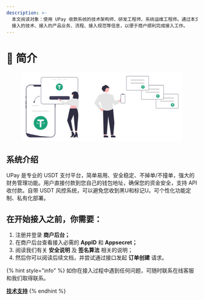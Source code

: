 ```yaml
---
description: >-
  本文阅读对象：使用 UPay 收款系统的技术架构师、研发工程师、系统运维工程师。通过本文档，商户可了解 UPay
  接入的技术、接入的产品业务、流程、接入规范等信息，以便于商户顺利完成接入工作。
---
```


# 👋 简介



<figure><img src=".gitbook/assets/upay.ink (1).png" alt=""><figcaption></figcaption></figure>

## 系统介绍

UPay 是专业的 USDT 支付平台，简单易用、安全稳定、不掉单/不撞单，强大的财务管理功能。用户直接付款到您自己的钱包地址，确保您的资金安全，支持 API 收付款。自带 USDT 风控系统，可以避免您收到黑U和标记U。可个性化功能定制、私有化部署。





## 在开始接入之前，你需要：

1. 注册并登录 **商户后台；**
2. 在商户后台查看接入必需的 **AppID** 和 **Appsecret；**
3. 阅读我们有关 **安全说明** 及 **签名算法** 相关的说明；
4. 然后你可以阅读后续文档，并尝试通过接口发起 **订单创建** 请求。



{% hint style="info" %}
如你在接入过程中遇到任何问题，可随时联系在线客服和我们取得联系。

[**技术支持**](https://t.me/UPay\_ink)
{% endhint %}

